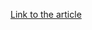 [Link to the article](https://asec-ahnlab-com.translate.goog/ko/65495/?_x_tr_sl=auto&_x_tr_tl=en&_x_tr_hl=en&_x_tr_pto=wapp)
